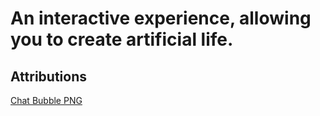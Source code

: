 # An interactive experience, allowing you to create artificial life.



## Attributions
[Chat Bubble PNG](https://www.vecteezy.com/png/9663126-speech-bubble-talk-bubble-chat-bubble-icon-png-transparent?autodl_token=cf014238409ab8e8a58c463be2648bfe05d7aa7bf37896e8f417803d1a0112c201abf4a4d3cd67934d164d52688e793a2626d55d28cee1bc2a50dfb30d0fbbae)
